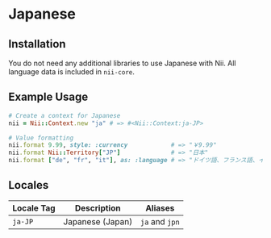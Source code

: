 <!-- This file has been generated. Source: languages/_template.md.erb -->

# Japanese

## Installation

You do not need any additional libraries to use Japanese with Nii.
All language data is included in `nii-core`.

## Example Usage

``` ruby
# Create a context for Japanese
nii = Nii::Context.new "ja" # => #<Nii::Context:ja-JP>

# Value formatting
nii.format 9.99, style: :currency            # => "￥9.99"
nii.format Nii::Territory["JP"]              # => "日本"
nii.format ["de", "fr", "it"], as: :language # => "ドイツ語、フランス語、イタリア語"
```


## Locales

<table>
  <thead>
    <tr>
      <th>Locale Tag</th>
      <th>Description</th>
      <th>Aliases</th>
    </tr>
  </thead>
  <tbody>
    <tr>
      <td><code>ja-JP</code></td>
      <td>Japanese (Japan)</td>
      <td><code>ja</code> and <code>jpn</code></td>
    </tr>
  </tbody>
</table>


